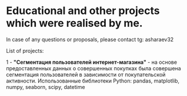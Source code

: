 # Educational and other projects which were realised by me.
 
In case of any questions or proposals, please contact tg: asharaev32

List of projects:

1 - **"Сегментация пользователей интернет-магазина"** - на основе предоставленных данных о совершенных покупках была совершена сегментация пользователей в зависимости от покупательской активности. Использованные библиотеки Python: pandas, matplotlib, numpy, seaborn, scipy, datetime
